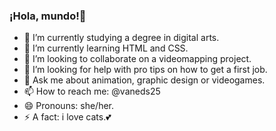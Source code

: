 ### ¡Hola, mundo!👋


- 📖 I’m currently studying a degree in digital arts.
- 🌱 I’m currently learning HTML and CSS.
- 👯 I’m looking to collaborate on a videomapping project.
- 🤔 I’m looking for help with pro tips on how to get a first job.
- 💬 Ask me about animation, graphic design or videogames.
- 📫 How to reach me: @vaneds25
- 😄 Pronouns: she/her.
- ⚡ A fact: i love cats.💕  



